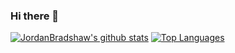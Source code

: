 ### Hi there 👋

<!--
**JordanBradshaw/JordanBradshaw** is a ✨ _special_ ✨ repository because its `README.md` (this file) appears on your GitHub profile.

Here are some ideas to get you started:

- 🔭 I’m currently working on ...
- 🌱 I’m currently learning ...
- 👯 I’m looking to collaborate on ...
- 🤔 I’m looking for help with ...
- 💬 Ask me about ...
- 📫 How to reach me: ...
- 😄 Pronouns: ...
- ⚡ Fun fact: ...
-->

[![JordanBradshaw's github stats](https://github-readme-stats.vercel.app/api?username=jordanbradshaw&count_private=true&show_icons=true&theme=dark&include_all_commits=true&hide=issues,contribs)](https://github.com/jordanbradshaw/github-readme-stats)
[![Top Languages](https://github-readme-stats.vercel.app/api/top-langs/?username=jordanbradshaw)](https://github.com/jordanbradshaw/github-readme-stats)
